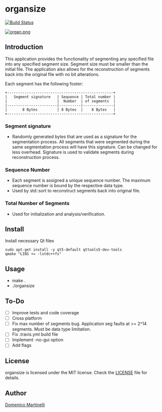 # organsize

[![Build Status](https://travis-ci.org/brindidrip/organsize.svg?branch=master)](https://travis-ci.org/brindidrip/organsize)

[![organ.png](https://i.postimg.cc/52spB2cP/organ.png)](https://postimg.cc/bZ2Q88wb)

## Introduction

This application provides the functionality of segmenting any specified file into any specified segment size. Segment size must be smaller than the initial file. The application also allows for the reconstruction of segments back into the original file with no bit alterations.   

Each segment has the following footer:

    +-------------------------------------------------+ 
    |   Segment signature   | Sequence | Total number |
    |                       |  Number  | of segments  |
    |-----------------------|----------|--------------|
    |       8 Bytes         | 8 Bytes  |    8 Bytes   |
    +-------------------------------------------------+ 
 
### Segment signature

- Randomly generated bytes that are used as a signature for the segmentation process. All segments that were segmented during the same segmentation process will have this signature. Can be changed for less overhead. Signature is used to validate segments during reconstruction process.
 
### Sequence Number

- Each segment is assigned a unique sequence number. The maximum sequence number is bound by the respective data type.
- Used by std::sort to reconstruct segments back into original file.
 
### Total Number of Segments
 
- Used for initialization and analysis/verification.

## Install

Install necessary Qt files

    sudo apt-get install -y qt5-default qttools5-dev-tools
    qmake "LIBS += -lstdc++fs"

## Usage

- make .
- ./organsize 

## To-Do

- [ ] Improve tests and code coverage
- [ ] Cross platform
- [ ] Fix max number of segments bug. Application seg faults at >= 2^14 segments. Must be data type limitation.
- [ ] Fix .travis.yml build file
- [ ] Implement -no-gui option
- [ ] Add flags

## License

organsize is licensed under the MIT license. Check the [LICENSE](LICENSE) file for details.

## Author

[Domenico Martinelli](https://brindidrip.github.io/)
